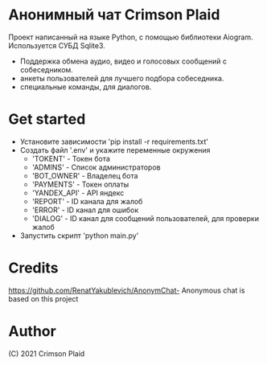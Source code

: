 # Анонимный чат Crimson Plaid    
Проект написанный на языке Python, с помощью библиотеки Aiogram. Используется СУБД Sqlite3.

* Поддержка обмена аудио, видео и голосовых сообщений с собеседником. 
* анкеты пользователей для лучшего подбора собеседника.
* специальные команды, для диалогов.

# Get started
* Установите зависимости 'pip install -r requirements.txt'
* Создать файл '.env' и укажите переменные окружения
    * 'TOKENT' - Токен бота
    * 'ADMINS' - Список администраторов
    * 'BOT_OWNER' - Владелец бота
    * 'PAYMENTS' - Токен оплаты
    * 'YANDEX_API' - API яндекс
    * 'REPORT' - ID канала для жалоб
    * 'ERROR' - ID канал для ошибок
    * 'DIALOG' - ID канал для сообщений пользователей, для проверки жалоб
* Запустить скрипт 'python main.py'

# Credits  
https://github.com/RenatYakublevich/AnonymChat- Anonymous chat is based on this project

# Author  
(C) 2021 Crimson Plaid